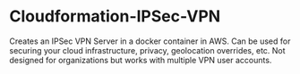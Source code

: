 # Cloudformation-IPSec-VPN
Creates an IPSec VPN Server in a docker container in AWS. Can be used for securing your cloud infrastructure, privacy, geolocation overrides, etc. Not designed for organizations but works with multiple VPN user accounts.

